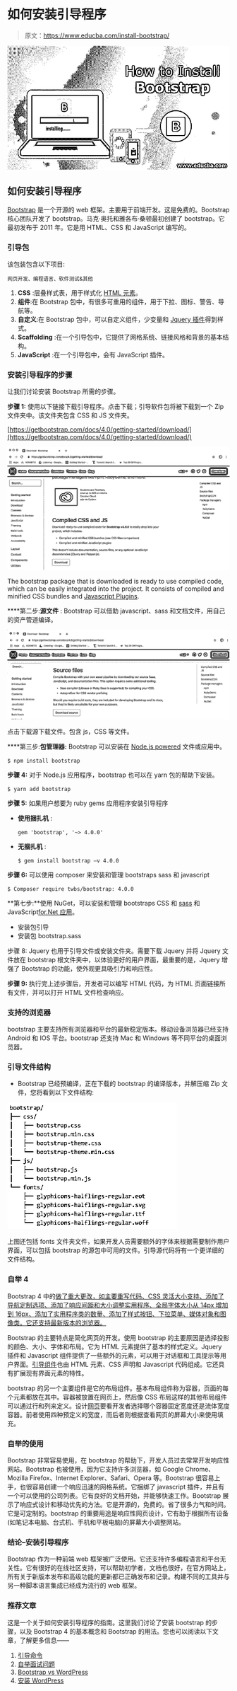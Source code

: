 # 如何安装引导程序

> 原文：<https://www.educba.com/install-bootstrap/>

![How-to-Install-Bootstrap](img/9bcb8f1f68773cb666821a0e0aca8270.png)



## 如何安装引导程序

[Bootstrap](https://www.educba.com/what-is-bootstrap/) 是一个开源的 web 框架。主要用于前端开发。这是免费的。Bootstrap 核心团队开发了 bootstrap。马克·奥托和雅各布·桑顿最初创建了 bootstrap。它最初发布于 2011 年。它是用 HTML、CSS 和 JavaScript 编写的。

### 引导包

该包装包含以下项目:

<small>网页开发、编程语言、软件测试&其他</small>

1.  **CSS** :层叠样式表，用于样式化 [HTML 元素](https://www.educba.com/html-works/)。
2.  **组件**:在 Bootstrap 包中，有很多可重用的组件，用于下拉、图标、警告、导航等。
3.  **自定义**:在 Bootstrap 包中，可以自定义组件，少变量和 [Jquery 插件](https://www.educba.com/jquery-plugins/)得到样式。
4.  **Scaffolding** :在一个引导包中，它提供了网格系统、链接风格和背景的基本结构。
5.  **JavaScript** :在一个引导包中，会有 JavaScript 插件。

### 安装引导程序的步骤

让我们讨论安装 Bootstrap 所需的步骤。

**步骤 1:** 使用以下链接下载引导程序。点击下载；引导软件包将被下载到一个 Zip 文件夹中。该文件夹包含 CSS 和 JS 文件夹。

[https://getbootstrap.com/docs/4.0/getting-started/download/](https://getbootstrap.com/docs/4.0/getting-started/download/)

![download bootstrap](img/605381fa5f726ef609df4ae37c441842.png)



The bootstrap package that is downloaded is ready to use compiled code, which can be easily integrated into the project. It consists of compiled and minified CSS bundles and [Javascript Plugins](https://www.educba.com/uses-of-javascript/).

****第二步:**源文件** : Bootstrap 可以借助 javascript、sass 和文档文件，用自己的资产管道编译。

![Source file](img/dc695de7f7ef888c32dfaed166cc428e.png)



点击下载源下载文件。包含 js，CSS 等文件。

****第三步:**包管理器:** Bootstrap 可以安装在 [Node.js powered](https://www.educba.com/uses-of-node-dot-js/) 文件或应用中。

```
$ npm install bootstrap
```

**步骤 4:** 对于 Node.js 应用程序，bootstrap 也可以在 yarn 包的帮助下安装。

```
$ yarn add bootstrap
```

**步骤 5:** 如果用户想要为 ruby gems 应用程序安装引导程序

*   **使用捆扎机** :

    ```
    gem 'bootstrap', '~> 4.0.0'
    ```

*   **无捆扎机** :

    ```
    $ gem install bootstrap –v 4.0.0
    ```

**步骤 6:** 可以使用 composer 来安装和管理 bootstraps sass 和 javascript

```
$ Composer require twbs/bootstrap: 4.0.0
```

**第七步:**使用 NuGet，可以安装和管理 bootstraps CSS 和 [sass](https://www.educba.com/install-sass/) 和 JavaScript[for.Net 应用](https://www.educba.com/uses-of-net/)。

*   安装包引导
*   安装包 bootstrap.sass

步骤 8: Jquery 也用于引导文件或安装文件夹。需要下载 Jquery 并将 Jquery 文件放在 bootstrap 根文件夹中，以体验更好的用户界面，最重要的是，Jquery 增强了 Bootstrap 的功能，使外观更具吸引力和响应性。

**步骤 9:** 执行完上述步骤后，开发者可以编写 HTML 代码，为 HTML 页面链接所有文件，并可以打开 HTML 文件检查响应。

### 支持的浏览器

bootstrap 主要支持所有浏览器和平台的最新稳定版本。移动设备浏览器已经支持 Android 和 IOS 平台。bootstrap 还支持 Mac 和 Windows 等不同平台的桌面浏览器。

### 引导文件结构

*   Bootstrap 已经预编译，正在下载的 bootstrap 的编译版本，并解压缩 Zip 文件，您将看到以下文件结构:

![Bootstrap File structure](img/98e03495d7e0a797323c160598b834b1.png)



上图还包括 fonts 文件夹文件，如果开发人员需要额外的字体来根据需要制作用户界面，可以包括 bootstrap 的源包中可用的文件。引导源代码将有一个更详细的文件结构。

### 自举 4

Bootstrap 4 中的[做了重大更改，如主要重写代码、CSS 灵活大小支持、添加了导航定制选项、添加了响应间距和大小调整实用程序、全局字体大小从 14px 增加到 16px、添加了实用程序类的数量、添加了样式按钮、下拉菜单、媒体对象和图像类。它还支持最新版本的浏览器。](https://www.educba.com/bootstrap-4-cheat-sheet/)

Bootstrap 的主要特点是简化网页的开发。使用 bootstrap 的主要原因是选择投影的颜色、大小、字体和布局。它为 HTML 元素提供了基本的样式定义。Jquery 插件和 Javascript 组件提供了一些额外的元素，可以用于对话框和工具提示等用户界面。[引导组件](https://www.educba.com/bootstrap-components/)也由 HTML 元素、CSS 声明和 Javascript 代码组成。它还具有扩展现有界面元素的特性。

bootstrap 的另一个主要组件是它的布局组件。基本布局组件称为容器，页面的每个元素都放在其中。容器被放置在网页上，然后像 CSS 布局这样的其他布局组件可以通过行和列来定义。设计[网页](https://www.educba.com/free-web-page-designing-software/)要看开发者选择哪个容器固定宽度还是流体宽度容器。前者使用四种预定义的宽度，而后者则根据查看网页的屏幕大小来使用填充。

### 自举的使用

Bootstrap 非常容易使用，在 bootstrap 的帮助下，开发人员过去常常开发响应性网站。Bootstrap 也被使用，因为它支持许多浏览器，如 Google Chrome、Mozilla Firefox、Internet Explorer、Safari、Opera 等。Bootstrap 很容易上手，也很容易创建一个响应迅速的网格系统。它捆绑了 javascript 插件，并且有一个可以使用的公司列表。它有良好的文档开始，并能够快速工作。Bootstrap 展示了响应式设计和移动优先的方法。它是开源的，免费的。省了很多力气和时间。它是可定制的。bootstrap 的重要用途是响应性网页设计，它有助于根据所有设备(如笔记本电脑、台式机、手机和平板电脑)的屏幕大小调整网站。

### 结论–安装引导程序

Bootstrap 作为一种前端 web 框架被广泛使用。它还支持许多编程语言和平台无关性。它有很好的在线社区支持，可以帮助初学者，文档也很好，在官方网站上，所有关于新版本发布和高级功能的更新都已正确发布和记录。构建不同的工具并与另一种脚本语言集成已经成为流行的 web 框架。

### 推荐文章

这是一个关于如何安装引导程序的指南。这里我们讨论了安装 bootstrap 的步骤，以及 Bootstrap 4 的基本概念和 Bootstrap 的用法。您也可以阅读以下文章，了解更多信息——

1.  [引导命令](https://www.educba.com/bootstrap-commands/)
2.  [自举面试问题](https://www.educba.com/bootstrap-interview-questions/)
3.  [Bootstrap vs WordPress](https://www.educba.com/bootstrap-vs-wordpress/)
4.  [安装 WordPress](https://www.educba.com/install-wordpress/)





